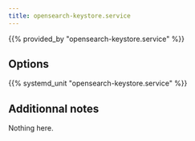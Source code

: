 ```yaml
---
title: opensearch-keystore.service
---
```


{{% provided_by "opensearch-keystore.service" %}}

## Options

{{% systemd_unit "opensearch-keystore.service" %}}

## Additionnal notes

Nothing here.